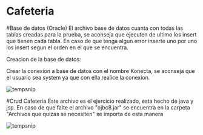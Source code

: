 # Cafeteria

#Base de datos (Oracle)
El archivo base de datos cuanta con todas las tablas creadas para la prueba, se aconseja que ejecuten de ultimo los insert que tienen cada tabla. En caso de que tenga algun error inserte uno por uno los insert segun el orden en el que se encuentra.

Creacion de la base de datos:

Crear la conexion a base de datos con el nombre Konecta, se aconseja que el usuario sea system ya que con ella realice la conexion.

![tempsnip](https://user-images.githubusercontent.com/88607132/162576229-30da3f10-6eef-4e8b-862a-572e3a7db693.png)

#Crud Cafeteria
Este archivo es el ejercicio realizado, esta hecho de java y jsp. En caso de que falte el archivo "ojbc8.jar" se encuentra en la carpeta "Archivos que quizas se necesiten" se importa de esta manera

![tempsnip](https://user-images.githubusercontent.com/88607132/162576476-c6a88318-1f76-4e89-8757-b543033956a8.png)

